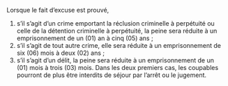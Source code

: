 Lorsque le fait d’excuse est prouvé,
1. s’il s’agit d’un crime emportant la réclusion criminelle à perpétuité ou celle de la détention criminelle à perpétuité, la peine sera réduite à un emprisonnement de un (01) an à cinq (05) ans ;
2. s’il s’agit de tout autre crime, elle sera réduite à un emprisonnement de six (06) mois à deux (02) ans ;
3. s’il s’agit d’un délit, la peine sera réduite à un emprisonnement de un (01) mois à trois (03) mois.
Dans les deux premiers cas, les coupables pourront de plus être interdits de séjour par l’arrêt ou le jugement.